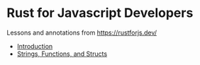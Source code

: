 # Rust for Javascript Developers

Lessons and annotations from https://rustforjs.dev/

- [Introduction](./01-introduction)
- [Strings, Functions, and Structs](./02-strings-functions-and-structs)
